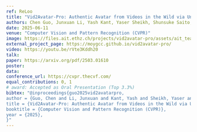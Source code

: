 ```yaml
---
ref: ReLoo
title: "Vid2Avatar-Pro: Authentic Avatar from Videos in the Wild via Universal Prior"
authors: Chen Guo, Junxuan Li, Yash Kant, Yaser Sheikh, Shunsuke Saito, Chen Cao
date: 2025-06-11
venue: "Computer Vision and Pattern Recognition (CVPR)"
image: https://files.ait.ethz.ch/projects/vid2avatar-pro/assets/ait_teaser_cropped.mp4
external_project_page: https://moygcc.github.io/vid2avatar-pro/
video: https://youtu.be/rVte3Kddh20
talk: 
paper: https://arxiv.org/pdf/2503.01610
poster:
data:
conference_url: https://cvpr.thecvf.com/
equal_contributions: 0, 1
# award: Accepted as Oral Presentation (Top 3.3%)
bibtex: "@inproceedings{guo2025vid2avatarpro,
author = {Guo, Chen and Li, Junxuan and Kant, Yash and Sheikh, Yaser and Saito, Shunsuke and Cao, Chen}, 
title = {Vid2Avatar-Pro: Authentic Avatar from Videos in the Wild via Universal Prior},
booktitle = {Computer Vision and Pattern Recognition (CVPR)},
year = {2025},
}"
---
```

